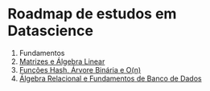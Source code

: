 # Roadmap de estudos em Datascience

1. Fundamentos
  1. [Matrizes e Álgebra Linear](fundamentos/101MatrizesAlgebraLinear.md)
  2. [Funções Hash, Árvore Binária e O(n)](fundamentos/102FuncoesHashArvoreBinariaOn.md)
  3. [Álgebra Relacional e Fundamentos de Banco de Dados](fundamentos/103AlgebraRelacionaleFundamentosdeBancoDados.md)
